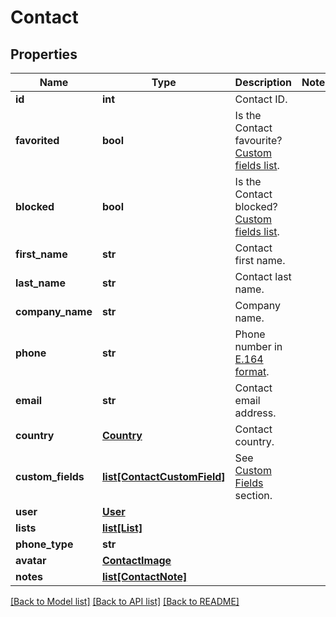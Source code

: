 # Contact

## Properties
Name | Type | Description | Notes
------------ | ------------- | ------------- | -------------
**id** | **int** | Contact ID. | 
**favorited** | **bool** | Is the Contact favourite? [Custom fields list](http://docs.textmagictesting.com/#operation/getFavourites). | 
**blocked** | **bool** | Is the Contact blocked? [Custom fields list](http://docs.textmagictesting.com/#operation/getBlockedContacts). | 
**first_name** | **str** | Contact first name. | 
**last_name** | **str** | Contact last name. | 
**company_name** | **str** | Company name. | 
**phone** | **str** | Phone number in [E.164 format](https://en.wikipedia.org/wiki/E.164). | 
**email** | **str** | Contact email address. | 
**country** | [**Country**](Country.md) | Contact country. | 
**custom_fields** | [**list[ContactCustomField]**](ContactCustomField.md) | See [Custom Fields](http://docs.textmagictesting.com/#tag/Custom-Fields) section. | 
**user** | [**User**](User.md) |  | 
**lists** | [**list[List]**](List.md) |  | 
**phone_type** | **str** |  | 
**avatar** | [**ContactImage**](ContactImage.md) |  | 
**notes** | [**list[ContactNote]**](ContactNote.md) |  | 

[[Back to Model list]](../README.md#documentation-for-models) [[Back to API list]](../README.md#documentation-for-api-endpoints) [[Back to README]](../README.md)


